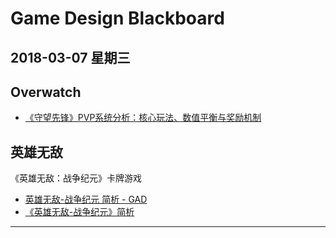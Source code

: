 # Game Design Blackboard

## 2018-03-07 星期三

## Overwatch

* [《守望先锋》PVP系统分析：核心玩法、数值平衡与奖励机制](http://www.gameres.com/666145.html)

## 英雄无敌

《英雄无敌：战争纪元》卡牌游戏

* [英雄无敌-战争纪元 简析 - GAD](http://gad.qq.com/article/detail/38169#)
* [《英雄无敌-战争纪元》简析](http://bbs.gameres.com/thread_788641_1_1.html)

-------


